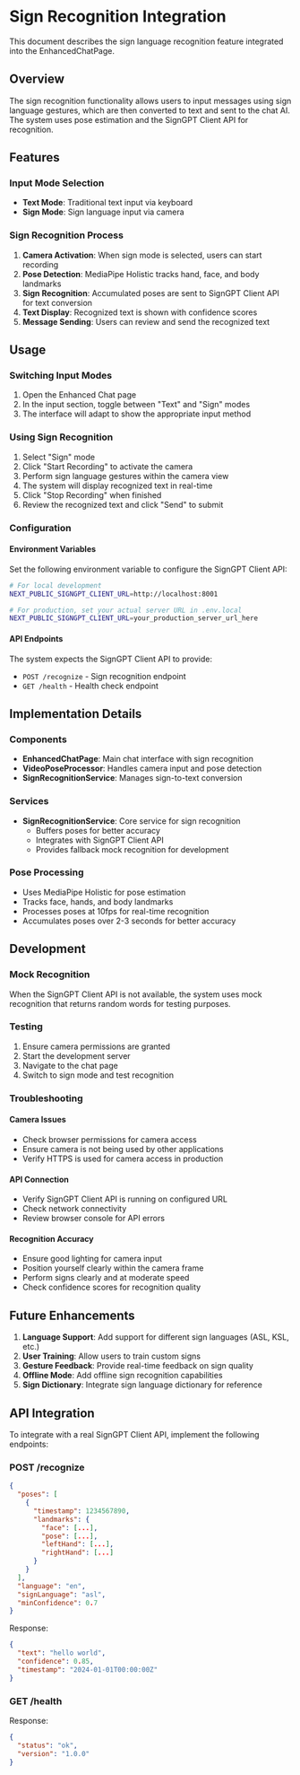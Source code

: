 # Sign Recognition Integration

This document describes the sign language recognition feature integrated into the EnhancedChatPage.

## Overview

The sign recognition functionality allows users to input messages using sign language gestures, which are then converted to text and sent to the chat AI. The system uses pose estimation and the SignGPT Client API for recognition.

## Features

### Input Mode Selection

- **Text Mode**: Traditional text input via keyboard
- **Sign Mode**: Sign language input via camera

### Sign Recognition Process

1. **Camera Activation**: When sign mode is selected, users can start recording
2. **Pose Detection**: MediaPipe Holistic tracks hand, face, and body landmarks
3. **Sign Recognition**: Accumulated poses are sent to SignGPT Client API for text conversion
4. **Text Display**: Recognized text is shown with confidence scores
5. **Message Sending**: Users can review and send the recognized text

## Usage

### Switching Input Modes

1. Open the Enhanced Chat page
2. In the input section, toggle between "Text" and "Sign" modes
3. The interface will adapt to show the appropriate input method

### Using Sign Recognition

1. Select "Sign" mode
2. Click "Start Recording" to activate the camera
3. Perform sign language gestures within the camera view
4. The system will display recognized text in real-time
5. Click "Stop Recording" when finished
6. Review the recognized text and click "Send" to submit

### Configuration

#### Environment Variables

Set the following environment variable to configure the SignGPT Client API:

```bash
# For local development
NEXT_PUBLIC_SIGNGPT_CLIENT_URL=http://localhost:8001

# For production, set your actual server URL in .env.local
NEXT_PUBLIC_SIGNGPT_CLIENT_URL=your_production_server_url_here
```

#### API Endpoints

The system expects the SignGPT Client API to provide:

- `POST /recognize` - Sign recognition endpoint
- `GET /health` - Health check endpoint

## Implementation Details

### Components

- **EnhancedChatPage**: Main chat interface with sign recognition
- **VideoPoseProcessor**: Handles camera input and pose detection
- **SignRecognitionService**: Manages sign-to-text conversion

### Services

- **SignRecognitionService**: Core service for sign recognition
  - Buffers poses for better accuracy
  - Integrates with SignGPT Client API
  - Provides fallback mock recognition for development

### Pose Processing

- Uses MediaPipe Holistic for pose estimation
- Tracks face, hands, and body landmarks
- Processes poses at 10fps for real-time recognition
- Accumulates poses over 2-3 seconds for better accuracy

## Development

### Mock Recognition

When the SignGPT Client API is not available, the system uses mock recognition that returns random words for testing purposes.

### Testing

1. Ensure camera permissions are granted
2. Start the development server
3. Navigate to the chat page
4. Switch to sign mode and test recognition

### Troubleshooting

#### Camera Issues

- Check browser permissions for camera access
- Ensure camera is not being used by other applications
- Verify HTTPS is used for camera access in production

#### API Connection

- Verify SignGPT Client API is running on configured URL
- Check network connectivity
- Review browser console for API errors

#### Recognition Accuracy

- Ensure good lighting for camera input
- Position yourself clearly within the camera frame
- Perform signs clearly and at moderate speed
- Check confidence scores for recognition quality

## Future Enhancements

1. **Language Support**: Add support for different sign languages (ASL, KSL, etc.)
2. **User Training**: Allow users to train custom signs
3. **Gesture Feedback**: Provide real-time feedback on sign quality
4. **Offline Mode**: Add offline sign recognition capabilities
5. **Sign Dictionary**: Integrate sign language dictionary for reference

## API Integration

To integrate with a real SignGPT Client API, implement the following endpoints:

### POST /recognize

```json
{
  "poses": [
    {
      "timestamp": 1234567890,
      "landmarks": {
        "face": [...],
        "pose": [...],
        "leftHand": [...],
        "rightHand": [...]
      }
    }
  ],
  "language": "en",
  "signLanguage": "asl",
  "minConfidence": 0.7
}
```

Response:

```json
{
  "text": "hello world",
  "confidence": 0.85,
  "timestamp": "2024-01-01T00:00:00Z"
}
```

### GET /health

Response:

```json
{
  "status": "ok",
  "version": "1.0.0"
}
```

